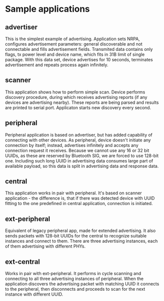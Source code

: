 <!--
#
# Licensed to the Apache Software Foundation (ASF) under one
# or more contributor license agreements.  See the NOTICE file
# distributed with this work for additional information
# regarding copyright ownership.  The ASF licenses this file
# to you under the Apache License, Version 2.0 (the
# "License"); you may not use this file except in compliance
# with the License.  You may obtain a copy of the License at
#
# http://www.apache.org/licenses/LICENSE-2.0
#
# Unless required by applicable law or agreed to in writing,
# software distributed under the License is distributed on an
# "AS IS" BASIS, WITHOUT WARRANTIES OR CONDITIONS OF ANY
#  KIND, either express or implied.  See the License for the
# specific language governing permissions and limitations
# under the License.
#
-->

# Sample applications

## advertiser

This is the simplest example of advertising. Application sets NRPA, configures
advertisement parameters: general discoverable and not connectable and fills
advertisement fields. Transmited data contains only flags, tx power level and
device name, which fits in 31B limit of single package. With this data set,
device advertises for 10 seconds, terminates advertisement and repeats process
again infinitely.

## scanner

This application shows how to perform simple scan. Device performs discovery
procedure, during which receives advertising reports (if any devices are
advertising nearby). These reports are being parsed and results are printed to
serial port. Applicaton starts new discovery every second.

## peripheral

Peripheral application is based on advertiser, but has added capability of
connecting with other devices. As peripheral, device doesn't initiate any
connection by itself; instead, advertises infinitely and accepts any connection
request it receives. Because we cannot use any 16 or 32 bit UUIDs, as these are
reserved by Bluetooth SIG, we are forced to use 128-bit one. Including such
long UUID in advertising data consumes large part of available payload, so this
data is split in advertising data and response data.

## central

This application works in pair with peripheral. It's based on scanner
application - the difference is, that if there was detected device with UUID
fitting to the one predefined in central application, connection is initiated.

## ext-peripheral

Equivalent of legacy peripheral app, made for extended advertising.
It also sends packets with 128-bit UUIDs for the central to recognize suitable
instances and connect to them. There are three advertising instances, each of
them advertising with different PHYs.

## ext-central

Works in pair with ext-peripheral. It performs in cycle scanning and connecting
to all three advertising instances of peripheral. When the application discovers
the advertising packet with matching UUID it connects to the peripheral,
then disconnects and proceeds to scan for the next instance with different UUID.